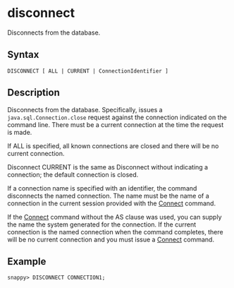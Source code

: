 # disconnect

Disconnects from the database.

## Syntax

```pre
DISCONNECT [ ALL | CURRENT | ConnectionIdentifier ]
```

## Description

Disconnects from the database. Specifically, issues a `java.sql.Connection.close` request against the connection indicated on the command line. There must be a current connection at the time the request is made.

If ALL is specified, all known connections are closed and there will be no current connection.

Disconnect CURRENT is the same as Disconnect without indicating a connection; the default connection is closed.

If a connection name is specified with an identifier, the command disconnects the named connection. The name must be the name of a connection in the current session provided with the [Connect](connect.md) command.

If the [Connect](connect.md) command without the AS clause was used, you can supply the name the system generated for the connection. If the current connection is the named connection when the command completes, there will be no current connection and you must issue a [Connect](connect.md) command.

## Example

``` pre
snappy> DISCONNECT CONNECTION1;
```


